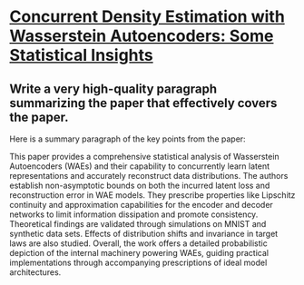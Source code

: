# [Concurrent Density Estimation with Wasserstein Autoencoders: Some   Statistical Insights](https://arxiv.org/abs/2312.06591)

## Write a very high-quality paragraph summarizing the paper that effectively covers the paper.

 Here is a summary paragraph of the key points from the paper:

This paper provides a comprehensive statistical analysis of Wasserstein Autoencoders (WAEs) and their capability to concurrently learn latent representations and accurately reconstruct data distributions. The authors establish non-asymptotic bounds on both the incurred latent loss and reconstruction error in WAE models. They prescribe properties like Lipschitz continuity and approximation capabilities for the encoder and decoder networks to limit information dissipation and promote consistency. Theoretical findings are validated through simulations on MNIST and synthetic data sets. Effects of distribution shifts and invariance in target laws are also studied. Overall, the work offers a detailed probabilistic depiction of the internal machinery powering WAEs, guiding practical implementations through accompanying prescriptions of ideal model architectures.
